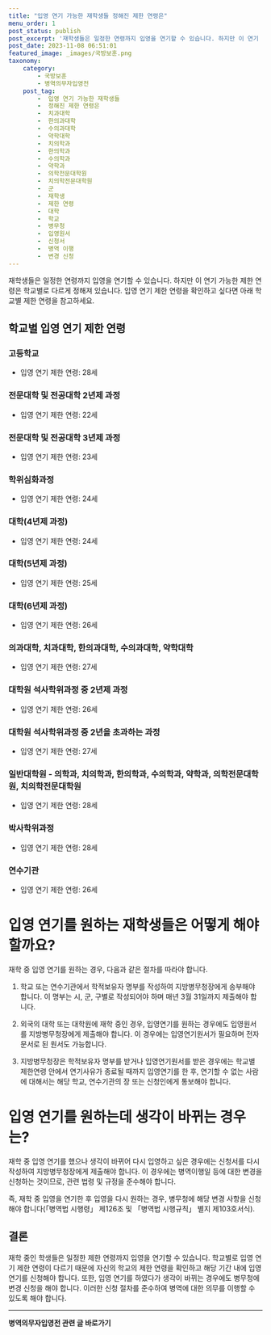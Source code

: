 ```yaml
---
title: "입영 연기 가능한 재학생들 정해진 제한 연령은"
menu_order: 1
post_status: publish
post_excerpt: '재학생들은 일정한 연령까지 입영을 연기할 수 있습니다. 하지만 이 연기 가능한 제한 연령은 학교별로 다르게 정해져 있습니다. 입영 연기 제한 연령을 확인하고 싶다면 아래 학교별 제한 연령을 참고하세요.'
post_date: 2023-11-08 06:51:01
featured_image: _images/국방보훈.png
taxonomy:
    category:
        - 국방보훈
        - 병역의무자입영전
    post_tag:
        -  입영 연기 가능한 재학생들
        -  정해진 제한 연령은
        -  치과대학
        -  한의과대학
        -  수의과대학
        -  약학대학
        -  치의학과
        -  한의학과
        -  수의학과
        -  약학과
        -  의학전문대학원
        -  치의학전문대학원
        -  군
        -  재학생
        -  제한 연령
        -  대학
        -  학교
        -  병무청
        -  입영원서
        -  신청서
        -  병역 이행
        -  변경 신청
---
```



재학생들은 일정한 연령까지 입영을 연기할 수 있습니다. 하지만 이 연기 가능한 제한 연령은 학교별로 다르게 정해져 있습니다. 입영 연기 제한 연령을 확인하고 싶다면 아래 학교별 제한 연령을 참고하세요.

## 학교별 입영 연기 제한 연령

### 고등학교
- 입영 연기 제한 연령: 28세

### 전문대학 및 전공대학 2년제 과정
- 입영 연기 제한 연령: 22세

### 전문대학 및 전공대학 3년제 과정
- 입영 연기 제한 연령: 23세

### 학위심화과정
- 입영 연기 제한 연령: 24세

### 대학(4년제 과정)
- 입영 연기 제한 연령: 24세

### 대학(5년제 과정)
- 입영 연기 제한 연령: 25세

### 대학(6년제 과정)
- 입영 연기 제한 연령: 26세

### 의과대학, 치과대학, 한의과대학, 수의과대학, 약학대학
- 입영 연기 제한 연령: 27세

### 대학원 석사학위과정 중 2년제 과정
- 입영 연기 제한 연령: 26세

### 대학원 석사학위과정 중 2년을 초과하는 과정
- 입영 연기 제한 연령: 27세

### 일반대학원 - 의학과, 치의학과, 한의학과, 수의학과, 약학과, 의학전문대학원, 치의학전문대학원
- 입영 연기 제한 연령: 28세

### 박사학위과정
- 입영 연기 제한 연령: 28세

### 연수기관
- 입영 연기 제한 연령: 26세

# 입영 연기를 원하는 재학생들은 어떻게 해야 할까요?

재학 중 입영 연기를 원하는 경우, 다음과 같은 절차를 따라야 합니다.

1. 학교 또는 연수기관에서 학적보유자 명부를 작성하여 지방병무청장에게 송부해야 합니다. 이 명부는 시, 군, 구별로 작성되어야 하며 매년 3월 31일까지 제출해야 합니다.

2. 외국의 대학 또는 대학원에 재학 중인 경우, 입영연기를 원하는 경우에도 입영원서를 지방병무청장에게 제출해야 합니다. 이 경우에는 입영연기원서가 필요하며 전자문서로 된 원서도 가능합니다.

3. 지방병무청장은 학적보유자 명부를 받거나 입영연기원서를 받은 경우에는 학교별 제한연령 안에서 연기사유가 종료될 때까지 입영연기를 한 후, 연기할 수 없는 사람에 대해서는 해당 학교, 연수기관의 장 또는 신청인에게 통보해야 합니다.

# 입영 연기를 원하는데 생각이 바뀌는 경우는?

재학 중 입영 연기를 했으나 생각이 바뀌어 다시 입영하고 싶은 경우에는 신청서를 다시 작성하여 지방병무청장에게 제출해야 합니다. 이 경우에는 병역이행일 등에 대한 변경을 신청하는 것이므로, 관련 법령 및 규정을 준수해야 합니다.

즉, 재학 중 입영을 연기한 후 입영을 다시 원하는 경우, 병무청에 해당 변경 사항을 신청해야 합니다(「병역법 시행령」 제126조 및 「병역법 시행규칙」 별지 제103호서식).

## 결론


재학 중인 학생들은 일정한 제한 연령까지 입영을 연기할 수 있습니다. 학교별로 입영 연기 제한 연령이 다르기 때문에 자신의 학교의 제한 연령을 확인하고 해당 기간 내에 입영 연기를 신청해야 합니다. 또한, 입영 연기를 하였다가 생각이 바뀌는 경우에도 병무청에 변경 신청을 해야 합니다. 이러한 신청 절차를 준수하여 병역에 대한 의무를 이행할 수 있도록 해야 합니다.
<!-- wp:separator -->
<hr class="wp-block-separator has-alpha-channel-opacity"/>
<!-- /wp:separator -->

<!-- wp:group {"backgroundColor":"base","layout":{"type":"constrained"}} -->
<div class="wp-block-group has-base-background-color has-background"><!-- wp:paragraph {"align":"center","fontSize":"medium"} -->
<p class="has-text-align-center has-large-font-size"><strong>병역의무자입영전 관련 글 바로가기</strong></p>
<!-- /wp:paragraph -->


<!-- wp:latest-posts
{"categories":[{"id":9092,"count":19,"description":"","link":"https://uknowlaw.com/category/%eb%b3%91%ec%97%ad%ec%9d%98%eb%ac%b4%ec%9e%90%ec%9e%85%ec%98%81%ec%a0%84/","name":"병역의무자입영전","slug":"병역의무자입영전","taxonomy":"category","parent":0,"meta":[],"_links":{"self":[{"href":"https://uknowlaw.com/wp-json/wp/v2/categories/9092"}],"collection":[{"href":"https://uknowlaw.com/wp-json/wp/v2/categories"}],"about":[{"href":"https://uknowlaw.com/wp-json/wp/v2/taxonomies/category"}],"wp:post_type":[{"href":"https://uknowlaw.com/wp-json/wp/v2/posts?categories=9092"}],"curies":[{"name":"wp","href":"https://api.w.org/{rel}","templated":true}]}}]} /--></div>
<!-- /wp:group -->